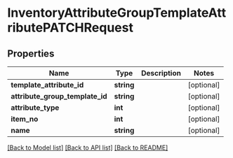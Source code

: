# InventoryAttributeGroupTemplateAttributePATCHRequest

## Properties
Name | Type | Description | Notes
------------ | ------------- | ------------- | -------------
**template_attribute_id** | **string** |  | [optional] 
**attribute_group_template_id** | **string** |  | [optional] 
**attribute_type** | **int** |  | [optional] 
**item_no** | **int** |  | [optional] 
**name** | **string** |  | [optional] 

[[Back to Model list]](../README.md#documentation-for-models) [[Back to API list]](../README.md#documentation-for-api-endpoints) [[Back to README]](../README.md)


